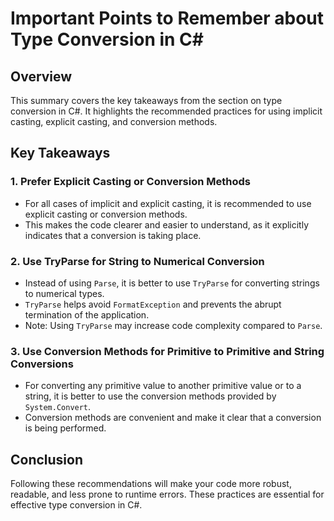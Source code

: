 
# Important Points to Remember about Type Conversion in C#

## Overview
This summary covers the key takeaways from the section on type conversion in C#. It highlights the recommended practices for using implicit casting, explicit casting, and conversion methods.

## Key Takeaways

### 1. Prefer Explicit Casting or Conversion Methods
- For all cases of implicit and explicit casting, it is recommended to use explicit casting or conversion methods.
- This makes the code clearer and easier to understand, as it explicitly indicates that a conversion is taking place.

### 2. Use TryParse for String to Numerical Conversion
- Instead of using `Parse`, it is better to use `TryParse` for converting strings to numerical types.
- `TryParse` helps avoid `FormatException` and prevents the abrupt termination of the application.
- Note: Using `TryParse` may increase code complexity compared to `Parse`.

### 3. Use Conversion Methods for Primitive to Primitive and String Conversions
- For converting any primitive value to another primitive value or to a string, it is better to use the conversion methods provided by `System.Convert`.
- Conversion methods are convenient and make it clear that a conversion is being performed.

## Conclusion
Following these recommendations will make your code more robust, readable, and less prone to runtime errors. These practices are essential for effective type conversion in C#.
